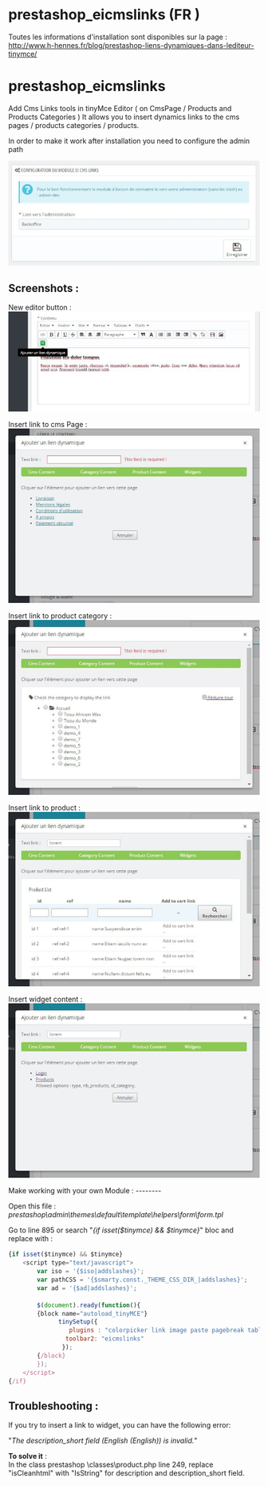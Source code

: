 # prestashop_eicmslinks (FR )
Toutes les informations d'installation sont disponibles sur la page : http://www.h-hennes.fr/blog/prestashop-liens-dynamiques-dans-lediteur-tinymce/

# prestashop_eicmslinks
Add Cms Links tools in tinyMce Editor ( on CmsPage / Products and Products Categories )
It allows you to insert dynamics links to the cms pages / products categories / products.

In order to make it work after installation you need to configure the admin path
<p align="left">
<img src="https://github.com/SeyitDuman/prestashop_eicmslinks/blob/dev-v1.0/medias/eicmslinks-configuration.png?raw=true" alt="Ei cms links configuration">
</p> 

Screenshots :
--------
<p align="left">
	New editor button : <br />
	<img src="https://github.com/SeyitDuman/prestashop_eicmslinks/blob/dev-v1.0/medias/eicmslinks-button.png?raw=true" alt="Eicmslinks Button">
</p>

<p align="left">
	Insert link to cms Page : <br />
	<img src="https://github.com/SeyitDuman/prestashop_eicmslinks/blob/dev-v1.0/medias/eicms-links-page.png?raw=true" alt="Insert link to cms Page">
</p>

<p align="left">
	Insert link to product category : <br />
	<img src="https://github.com/SeyitDuman/prestashop_eicmslinks/blob/dev-v1.0/medias/eicms-links-category.png?raw=true" alt="Insert link to product category">
</p>

<p align="left">
	Insert link to product : <br />
	<img src="https://github.com/SeyitDuman/prestashop_eicmslinks/blob/dev-v1.0/medias/eicmslinks-product.png?raw=true" alt="Insert link to product">
</p>
<p align="left">
	Insert widget content : <br />
	<img src="https://github.com/SeyitDuman/prestashop_eicmslinks/blob/dev-v1.0/medias/eicmslinks-widget.png?raw=true" alt="Insert widget content">
</p>
Make working with your own Module :
--------

<p>Open this file : <i>prestashop\admin\themes\default\template\helpers\form\form.tpl</i></p>
<p>Go to line 895 or search "<i>{if isset($tinymce) && $tinymce}</i>" bloc and replace with :</p>

```javascript
{if isset($tinymce) && $tinymce}
    <script type="text/javascript">
        var iso = '{$iso|addslashes}';
        var pathCSS = '{$smarty.const._THEME_CSS_DIR_|addslashes}';
        var ad = '{$ad|addslashes}';

        $(document).ready(function(){
        {block name="autoload_tinyMCE"}
              tinySetup({
                 plugins : "colorpicker link image paste pagebreak table contextmenu filemanager table code media autoresize textcolor eicmslinks",
                toolbar2: "eicmslinks"                                
               });
        {/block}
        });
    </script>
{/if}
```


Troubleshooting :
--------

<p>

<p>If you try to insert a link to widget, you can have the following error:</p>

<p>"<i>The description_short field (English (English)) is invalid.</i>"</p>

<p><strong>To solve it</strong> :<br />
In the class prestashop \classes\product.php line 249, replace "isCleanhtml" with "IsString" for description and description_short field.</p>
